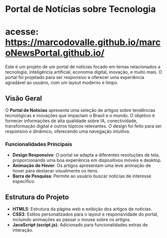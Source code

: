 # Portal de Notícias sobre Tecnologia
# acesse: https://marcodovalle.github.io/marcoNewsPortal.github.io/

Este é um projeto de um portal de notícias focado em temas relacionados a tecnologia, inteligência artificial, economia digital, inovação, e muito mais. O portal foi projetado para ser responsivo e oferecer uma experiência agradável ao usuário, com um layout moderno e limpo.

## Visão Geral

O **Portal de Notícias** apresenta uma seleção de artigos sobre tendências tecnológicas e inovações que impactam o Brasil e o mundo. O objetivo é fornecer informações de alta qualidade sobre IA, conectividade, transformação digital e outros tópicos relevantes. O design foi feito para ser responsivo e dinâmico, oferecendo uma navegação intuitiva.

### Funcionalidades Principais

- **Design Responsivo**: O portal se adapta a diferentes resoluções de tela, proporcionando uma boa experiência em dispositivos móveis e desktop.
- **Animação de Hover**: Os artigos apresentam uma leve animação de hover para destacar visualmente os itens.
- **Barra de Pesquisa**: Permite ao usuário buscar notícias de interesse específico.

## Estrutura do Projeto

- **HTML5**: Estrutura da página web e exibição dos artigos de notícias.
- **CSS3**: Estilos personalizados para o layout e responsividade do portal, incluindo animações ao passar o mouse sobre os artigos.
- **JavaScript (script.js)**: Adicionado para funcionalidades extras de interação.
